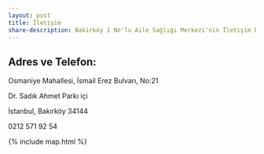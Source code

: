```yaml
---
layout: post
title: İletişim
share-description: Bakirköy 1 No'lu Aile Sağlığı Merkezi'nin İletişim Bilgileri ve Adresi
---
```


## Adres ve Telefon:

Osmaniye Mahallesi, İsmail Erez Bulvarı, No:21

Dr. Sadık Ahmet Parkı içi

İstanbul, Bakırköy 34144

0212 571 92 54

{% include map.html %}
